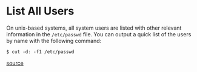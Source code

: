 # List All Users

On unix-based systems, all system users are listed with other relevant
information in the `/etc/passwd` file. You can output a quick list of the
users by name with the following command:

```
$ cut -d: -f1 /etc/passwd
```

[source](http://askubuntu.com/questions/410244/a-command-to-list-all-users-and-how-to-add-delete-modify-users)
